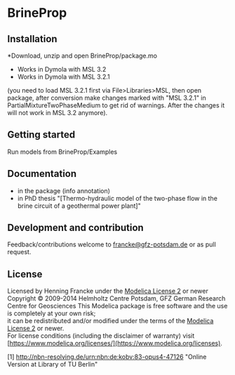 BrineProp
=========

Installation
------------
*Download, unzip and open BrineProp/package.mo

* Works in Dymola with MSL 3.2
* Works in Dymola with MSL 3.2.1 

(you need to load MSL 3.2.1 first via File>Libraries>MSL, then open package, 
after conversion make changes marked with "MSL 3.2.1" in PartialMixtureTwoPhaseMedium to get rid of warnings. After the changes it will not work in MSL 3.2 anymore).

Getting started
------
Run models from BrineProp/Examples

Documentation
-------------
* in the package (info annotation)
* in PhD thesis "[Thermo-hydraulic model of the two-phase flow in the brine circuit of a geothermal power plant]"

## Development and contribution
Feedback/contributions welcome to francke@gfz-potsdam.de or as  pull request.

## License
Licensed by Henning Francke under the [Modelica License 2](https://www.modelica.org/licenses/ModelicaLicense2) or newer
Copyright © 2009-2014 Helmholtz Centre Potsdam, GFZ German Research Centre for Geosciences
This Modelica package is free software and the use is completely at your own risk;  
it can be redistributed and/or modified under the terms of the [Modelica License 2](https://www.modelica.org/licenses/ModelicaLicense2) or newer.  
For license conditions (including the disclaimer of warranty) visit [https://www.modelica.org/licenses/](https://www.modelica.org/licenses).

[1] http://nbn-resolving.de/urn:nbn:de:kobv:83-opus4-47126 "Online Version at Library of TU Berlin"
